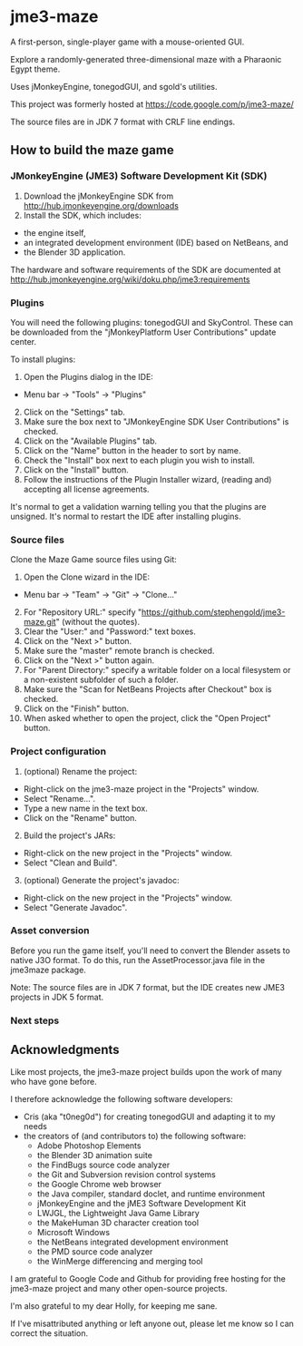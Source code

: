 # jme3-maze

A first-person, single-player game with a mouse-oriented GUI.

Explore a randomly-generated three-dimensional maze with a Pharaonic Egypt theme.

Uses jMonkeyEngine, tonegodGUI, and sgold's utilities.

This project was formerly hosted at https://code.google.com/p/jme3-maze/

The source files are in JDK 7 format with CRLF line endings.


## How to build the maze game

### JMonkeyEngine (JME3) Software Development Kit (SDK)

 1. Download the jMonkeyEngine SDK from http://hub.jmonkeyengine.org/downloads
 2. Install the SDK, which includes:
   + the engine itself,
   + an integrated development environment (IDE) based on NetBeans, and
   + the Blender 3D application.

The hardware and software requirements of the SDK are documented at 
http://hub.jmonkeyengine.org/wiki/doku.php/jme3:requirements

### Plugins

You will need the following plugins: tonegodGUI and SkyControl. These can be 
downloaded from the "jMonkeyPlatform User Contributions" update center.

To install plugins:
 1. Open the Plugins dialog in the IDE:
   + Menu bar -> "Tools" -> "Plugins"
 2. Click on the "Settings" tab.
 3. Make sure the box next to "JMonkeyEngine SDK User Contributions" is checked.
 4. Click on the "Available Plugins" tab.
 5. Click on the "Name" button in the header to sort by name.
 6. Check the "Install" box next to each plugin you wish to install.
 7. Click on the "Install" button.
 8. Follow the instructions of the Plugin Installer wizard, (reading and) 
    accepting all license agreements.

It's normal to get a validation warning telling you that the plugins are
unsigned. It's normal to restart the IDE after installing plugins.

### Source files

Clone the Maze Game source files using Git:
 1. Open the Clone wizard in the IDE:
   + Menu bar -> "Team" -> "Git" -> "Clone..."
 2. For "Repository URL:" specify 
    "https://github.com/stephengold/jme3-maze.git" (without the quotes).
 3. Clear the "User:" and "Password:" text boxes.
 4. Click on the "Next >" button.
 5. Make sure the "master" remote branch is checked.
 6. Click on the "Next >" button again.
 7. For "Parent Directory:" specify a writable folder on a local filesystem or 
    a non-existent subfolder of such a folder.
 8. Make sure the "Scan for NetBeans Projects after Checkout" box is checked.
 9. Click on the "Finish" button.
 9. When asked whether to open the project, click the "Open Project" button.

### Project configuration

 1. (optional) Rename the project:
  + Right-click on the jme3-maze project in the "Projects" window.
  + Select "Rename...".
  + Type a new name in the text box.
  + Click on the "Rename" button.
 2. Build the project's JARs:
  + Right-click on the new project in the "Projects" window.
  + Select "Clean and Build".
 3. (optional) Generate the project's javadoc:
  + Right-click on the new project in the "Projects" window.
  + Select "Generate Javadoc".

### Asset conversion

Before you run the game itself, you'll need to convert the Blender assets to 
native J3O format. To do this, run the AssetProcessor.java file in the jme3maze 
package.

Note: The source files are in JDK 7 format, but the IDE creates new JME3 
projects in JDK 5 format.
        
### Next steps


## Acknowledgments

Like most projects, the jme3-maze project builds upon the work of many who 
have gone before.

I therefore acknowledge the following software developers:
+ Cris (aka "t0neg0d") for creating tonegodGUI and adapting it to my needs
+ the creators of (and contributors to) the following software:
  + Adobe Photoshop Elements
  + the Blender 3D animation suite
  + the FindBugs source code analyzer
  + the Git and Subversion revision control systems
  + the Google Chrome web browser
  + the Java compiler, standard doclet, and runtime environment
  + jMonkeyEngine and the jME3 Software Development Kit
  + LWJGL, the Lightweight Java Game Library
  + the MakeHuman 3D character creation tool
  + Microsoft Windows
  + the NetBeans integrated development environment
  + the PMD source code analyzer
  + the WinMerge differencing and merging tool

I am grateful to Google Code and Github for providing free hosting for the 
jme3-maze project and many other open-source projects.

I'm also grateful to my dear Holly, for keeping me sane.

If I've misattributed anything or left anyone out, please let me know so I can 
correct the situation.
